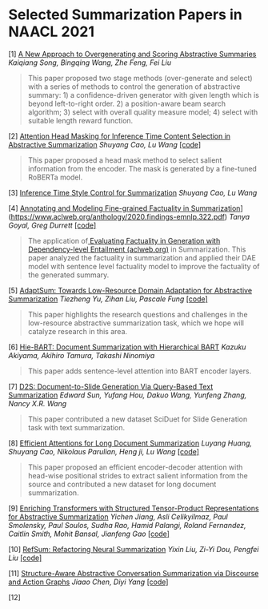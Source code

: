 # Selected Summarization Papers in NAACL 2021

[1] [A New Approach to Overgenerating and Scoring Abstractive Summaries](https://www.aclweb.org/anthology/2021.naacl-main.110/) *Kaiqiang Song, Bingqing Wang, Zhe Feng, Fei Liu* 

>  This paper proposed two stage methods (over-generate and select) with a series of methods to control the generation of abstractive summary: 1) a confidence-driven generator with given length which is beyond left-to-right order. 2) a position-aware beam search algorithm; 3) select with overall quality measure model; 4) select with suitable length reward function.

[2] [Attention Head Masking for Inference Time Content Selection in Abstractive Summarization](https://www.aclweb.org/anthology/2021.naacl-main.397/) *Shuyang Cao, Lu Wang* [[code]](https://github.com/ShuyangCao/inference_head_masking)

> This paper proposed a head mask method to select salient information from the encoder. The mask is generated by a fine-tuned RoBERTa model. 

[3] [Inference Time Style Control for Summarization](https://www.aclweb.org/anthology/2021.naacl-main.476/) *Shuyang Cao, Lu Wang* 

[4] [Annotating and Modeling Fine-grained Factuality in Summarization](https://www.aclweb.org/anthology/2021.naacl-main.114/)](https://www.aclweb.org/anthology/2020.findings-emnlp.322.pdf) *Tanya Goyal, Greg Durrett* [[code]](https://github.com/tagoyal/factuality-datasets)

> The application of[ Evaluating Factuality in Generation with Dependency-level Entailment (aclweb.org)](https://www.aclweb.org/anthology/2020.findings-emnlp.322.pdf) in Summarization. This paper analyzed the factuality in summarization and applied their DAE model with sentence level factuality model to improve the factuality of the generated summary.

[5] [AdaptSum: Towards Low-Resource Domain Adaptation for Abstractive Summarization](https://www.aclweb.org/anthology/2021.naacl-main.471/) *Tiezheng Yu, Zihan Liu, Pascale Fung* [[code]](https://github.com/TysonYu/AdaptSum)

> This paper highlights the research questions and challenges in the low-resource abstractive summarization task, which we hope will catalyze research in this area.

[6] [Hie-BART: Document Summarization with Hierarchical BART](https://www.aclweb.org/anthology/2021.naacl-srw.20/) *Kazuku Akiyama, Akihiro Tamura, Takashi Ninomiya* 

> This paper adds sentence-level attention into BART encoder layers.

[7] [D2S: Document-to-Slide Generation Via Query-Based Text Summarization](https://www.aclweb.org/anthology/2021.naacl-main.111/) *Edward Sun, Yufang Hou, Dakuo Wang, Yunfeng Zhang, Nancy X.R. Wang*

> This paper contributed a new dataset SciDuet for Slide Generation task with text summarization.

[8] [Efficient Attentions for Long Document Summarization](https://www.aclweb.org/anthology/2021.naacl-main.112.pdf) *Luyang Huang, Shuyang Cao, Nikolaus Parulian, Heng ji, Lu Wang* [[code]](https://github.com/luyang-huang96/LongDocSum)

> This paper proposed an efficient encoder-decoder attention with head-wise positional strides to extract salient information from the source and contributed a new dataset for long document summarization.

[9] [Enriching Transformers with Structured Tensor-Product Representations for Abstractive Summarization](https://www.aclweb.org/anthology/2021.naacl-main.381/) *Yichen Jiang, Asli Celikyilmaz, Paul Smolensky, Paul Soulos, Sudha Rao, Hamid Palangi, Roland Fernandez, Caitlin Smith, Mohit Bansal, Jianfeng Gao* [[code]](https://github.com/jiangycTarheel/TPT-Summ)

[10] [RefSum: Refactoring Neural Summarization](https://www.aclweb.org/anthology/2021.naacl-main.113.pdf) *Yixin Liu, Zi-Yi Dou, Pengfei Liu* [[code]](https://github.com/yixinL7/Refactoring-Summarization)

[11] [Structure-Aware Abstractive Conversation Summarization via Discourse and Action Graphs](https://www.aclweb.org/anthology/2021.naacl-main.109/) *Jiaao Chen, Diyi Yang* [[code]](https://github.com/GT-SALT/Structure-Aware-BART)

[12] 

